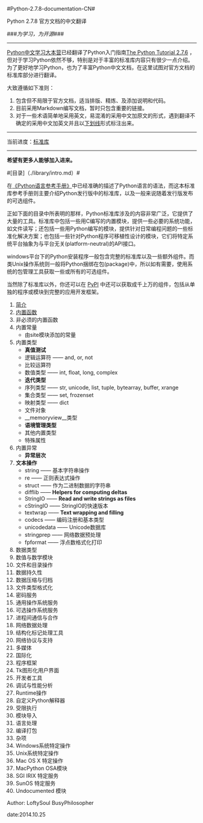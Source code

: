 #Python-2.7.8-documentation-CN#

Python 2.7.8 官方文档的中文翻译

###*为学习，为开源*###
- - -
[Python中文学习大本营](http://www.pythondoc.com/)已经翻译了Python入门指南[The Python Tutorial 2.7.6](http://www.pythondoc.com/pythontutorial27/index.html) ，但对于学习Python依然不够，特别是对于丰富的标准库内容只有很少一点介绍。为了更好地学习Python，也为了丰富Python中文文档，在这里试图对官方文档的标准库部分进行翻译。

大致遵循如下准则：

1. 包含但不局限于官方文档，适当排版、精炼、及添加说明和代码。
2. 目前采用Markdown编写文档，暂时只包含重要的链接。
3. 对于一些术语简单地采用英文，易混淆的采用中文加原文的形式，遇到翻译不确定的采用中文加英文并且以<u>下划线</u>形式标注出来。

- - -
当前进度：[标准库](https://docs.python.org/2/library/index.html)
- - -

**希望有更多人能够加入进来。**

#[目录]（./library/intro.md）#

在[《Python语言参考手册》](http:docs.python.org/2.7/reference/index.html)中已经准确的描述了Python语言的语法，而这本标准库参考手册则主要介绍Python发行版中的标准库，以及一般来说随着发行版发布的可选组件。

正如下面的目录中所表明的那样，Python标准库涉及的内容非常广泛，它提供了大量的工具。标准库中包括一些用C编写的内置模块，提供一些必要的系统功能，如文件读写；还包括一些用Python编写的模块，提供针对日常编程问题的一些标准化解决方案；也包括一些针对Python程序可移植性设计的模块，它们将特定系统平台抽象为与平台无关(platform-neutral)的API接口。

windows平台下的Python安装程序一般包含完整的标准库以及一些额外组件。而类Unix操作系统则一般将Python捆绑在包(package)中，所以如有需要，使用系统的包管理工具获取一些或所有的可选组件。

当然除了标准库以外，你还可以在
[PyPI](https://pypi.python.org/pypi)
中还可以获取成千上万的组件，包括从单独的程序或模块到完整的应用开发框架。

1.	[简介](./library/intro.md)
2.	[内置函数](./library/functions.md)
3. 非必须的内置函数
4. 内置常量 
	- 由site模块添加的常量
5. 内置类型
	- __真值测试__
	- 逻辑运算符 —— and, or, not
	- 比较运算符
	- 数值类型 —— int, float, long, complex
	- __迭代类型__
	- 序列类型 —— str, unicode, list, tuple, bytearray, buffer, xrange
	- 集合类型 —— set, frozenset
	- 映射类型 —— dict
	- 文件对象
	- __memoryview__类型
	- __语境管理类型__
	- 其他内置类型
	- 特殊属性
6. 内置异常
	- __异常层次__
7. __文本操作__
	- string —— 基本字符串操作
	- re —— 正则表达式操作
	- struct —— 作为二进制数据的字符串
	- difflib —— __Helpers for computing deltas__
	- StringIO —— __Read and write strings as files__
	- cStringIO —— StringIO的快速版本
	- textwrap	—— __Text wrapping and filling__
	- codecs —— 编码注册和基本类型
	- unicodedata —— Unicode数据库
	- stringprep —— 网络数据预处理
	- fpformat —— 浮点数格式化打印
8. 数据类型
9. 数值与数学模块
10. 文件和目录操作
11. 数据持久性
12. 数据压缩与归档
13. 文件类型格式化
14. 密码服务
15. 通用操作系统服务
16. 可选操作系统服务
17. 进程间通信与合作
18. 网络数据处理
19. 结构化标记处理工具
20. 网络协议与支持
21. 多媒体
22. 国际化
23. 程序框架
24. Tk图形化用户界面
25. 开发者工具
26. 调试与性能分析
27. Runtime操作
28. 自定义Python解释器
29. 受限执行
30. 模块导入
31. 语言处理
32. 编译打包
33. 杂项
34. Windows系统特定操作
35. Unix系统特定操作
36. Mac OS X 特定操作
37. MacPython OSA模块
38. SGI IRIX 特定服务
39. SunOS 特定服务
40. Undocumented 模块





Author: LoftySoul BusyPhilosopher

date:2014.10.25
